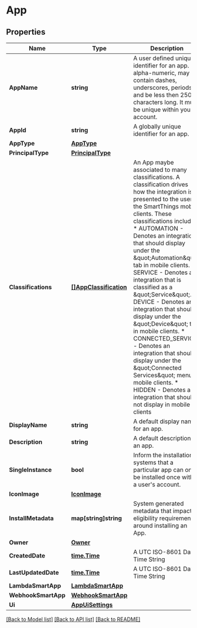 # App

## Properties

Name | Type | Description | Notes
------------ | ------------- | ------------- | -------------
**AppName** | **string** | A user defined unique identifier for an app.  It is alpha-numeric, may contain dashes, underscores, periods, and be less then 250 characters long.  It must be unique within your account.  | [optional] 
**AppId** | **string** | A globally unique identifier for an app. | [optional] 
**AppType** | [**AppType**](AppType.md) |  | [optional] 
**PrincipalType** | [**PrincipalType**](PrincipalType.md) |  | [optional] 
**Classifications** | [**[]AppClassification**](AppClassification.md) | An App maybe associated to many classifications.  A classification drives how the integration is presented to the user in the SmartThings mobile clients.  These classifications include: * AUTOMATION - Denotes an integration that should display under the \&quot;Automation\&quot; tab in mobile clients. * SERVICE - Denotes an integration that is classified as a \&quot;Service\&quot;. * DEVICE - Denotes an integration that should display under the \&quot;Device\&quot; tab in mobile clients. * CONNECTED_SERVICE - Denotes an integration that should display under the \&quot;Connected Services\&quot; menu in mobile clients. * HIDDEN - Denotes an integration that should not display in mobile clients  | [optional] 
**DisplayName** | **string** | A default display name for an app.  | [optional] 
**Description** | **string** | A default description for an app.  | [optional] 
**SingleInstance** | **bool** | Inform the installation systems that a particular app can only be installed once within a user&#39;s account.  | [optional] [default to false]
**IconImage** | [**IconImage**](IconImage.md) |  | [optional] 
**InstallMetadata** | **map[string]string** | System generated metadata that impacts eligibility requirements around installing an App. | [optional] 
**Owner** | [**Owner**](Owner.md) |  | [optional] 
**CreatedDate** | [**time.Time**](time.Time.md) | A UTC ISO-8601 Date-Time String | [optional] 
**LastUpdatedDate** | [**time.Time**](time.Time.md) | A UTC ISO-8601 Date-Time String | [optional] 
**LambdaSmartApp** | [**LambdaSmartApp**](LambdaSmartApp.md) |  | [optional] 
**WebhookSmartApp** | [**WebhookSmartApp**](WebhookSmartApp.md) |  | [optional] 
**Ui** | [**AppUiSettings**](AppUISettings.md) |  | [optional] 

[[Back to Model list]](../README.md#documentation-for-models) [[Back to API list]](../README.md#documentation-for-api-endpoints) [[Back to README]](../README.md)



